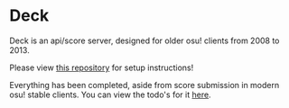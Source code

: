 # Deck

Deck is an api/score server, designed for older osu! clients from 2008 to 2013.

Please view [this repository](https://github.com/osuTitanic/titanic) for setup instructions!

Everything has been completed, aside from score submission in modern osu! stable clients. You can view the todo's for it [here](https://github.com/users/osuTitanic/projects/2).
